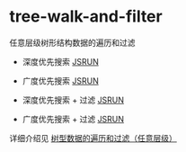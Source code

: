 # tree-walk-and-filter

任意层级树形结构数据的遍历和过滤

- 深度优先搜索 [JSRUN](http://jsrun.net/HmhKp/edit)

- 广度优先搜索 [JSRUN](http://jsrun.net/5mhKp/edit)

- 深度优先搜索 + 过滤 [JSRUN](http://jsrun.net/DmhKp/edit)

- 广度优先搜索 + 过滤 [JSRUN](http://jsrun.net/tmhKp/edit)

详细介绍见 [树型数据的遍历和过滤（任意层级）](https://www.jianshu.com/p/93f875473712)
